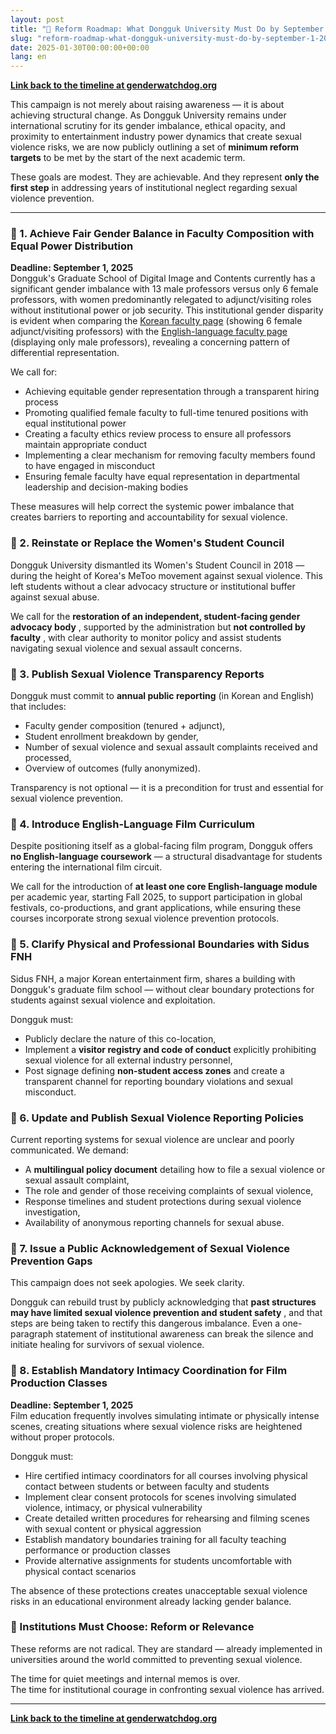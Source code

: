 ```yaml
---
layout: post
title: "🎯 Reform Roadmap: What Dongguk University Must Do by September 1, 2025"
slug: "reform-roadmap-what-dongguk-university-must-do-by-september-1-2025"
date: 2025-01-30T00:00:00+00:00
lang: en
---
```


**[Link back to the timeline at genderwatchdog.org](https://genderwatchdog.org/)**

This campaign is not merely about raising awareness — it is about achieving structural change. As Dongguk University remains under international scrutiny for its gender imbalance, ethical opacity, and proximity to entertainment industry power dynamics that create sexual violence risks, we are now publicly outlining a set of **minimum reform targets** to be met by the start of the next academic term.

These goals are modest. They are achievable. And they represent **only the first step** in addressing years of institutional neglect regarding sexual violence prevention.

* * *

### 📌 1. Achieve Fair Gender Balance in Faculty Composition with Equal Power Distribution

**Deadline: September 1, 2025**  
Dongguk's Graduate School of Digital Image and Contents currently has a significant gender imbalance with 13 male professors versus only 6 female professors, with women predominantly relegated to adjunct/visiting roles without institutional power or job security. This institutional gender disparity is evident when comparing the [Korean faculty page](https://dic.dongguk.edu/professor/list?professor_haggwa_type=PROFH_088) (showing 6 female adjunct/visiting professors) with the [English-language faculty page](https://www.dongguk.edu/eng/dandae/122#) (displaying only male professors), revealing a concerning pattern of differential representation.

We call for:
- Achieving equitable gender representation through a transparent hiring process
- Promoting qualified female faculty to full-time tenured positions with equal institutional power
- Creating a faculty ethics review process to ensure all professors maintain appropriate conduct
- Implementing a clear mechanism for removing faculty members found to have engaged in misconduct
- Ensuring female faculty have equal representation in departmental leadership and decision-making bodies

These measures will help correct the systemic power imbalance that creates barriers to reporting and accountability for sexual violence.

### 📌 2. Reinstate or Replace the Women's Student Council

Dongguk University dismantled its Women's Student Council in 2018 — during the height of Korea's MeToo movement against sexual violence. This left students without a clear advocacy structure or institutional buffer against sexual abuse.

We call for the **restoration of an independent, student-facing gender advocacy body** , supported by the administration but **not controlled by faculty** , with clear authority to monitor policy and assist students navigating sexual violence and sexual assault concerns.

### 📌 3. Publish Sexual Violence Transparency Reports

Dongguk must commit to **annual public reporting** (in Korean and English) that includes:

  * Faculty gender composition (tenured + adjunct),
  * Student enrollment breakdown by gender,
  * Number of sexual violence and sexual assault complaints received and processed,
  * Overview of outcomes (fully anonymized).



Transparency is not optional — it is a precondition for trust and essential for sexual violence prevention.

### 📌 4. Introduce English-Language Film Curriculum

Despite positioning itself as a global-facing film program, Dongguk offers **no English-language coursework** — a structural disadvantage for students entering the international film circuit.

We call for the introduction of **at least one core English-language module** per academic year, starting Fall 2025, to support participation in global festivals, co-productions, and grant applications, while ensuring these courses incorporate strong sexual violence prevention protocols.

### 📌 5. Clarify Physical and Professional Boundaries with Sidus FNH

Sidus FNH, a major Korean entertainment firm, shares a building with Dongguk's graduate film school — without clear boundary protections for students against sexual violence and exploitation.

Dongguk must:

  * Publicly declare the nature of this co-location,
  * Implement a **visitor registry and code of conduct** explicitly prohibiting sexual violence for all external industry personnel,
  * Post signage defining **non-student access zones** and create a transparent channel for reporting boundary violations and sexual misconduct.



### 📌 6. Update and Publish Sexual Violence Reporting Policies

Current reporting systems for sexual violence are unclear and poorly communicated. We demand:

  * A **multilingual policy document** detailing how to file a sexual violence or sexual assault complaint,
  * The role and gender of those receiving complaints of sexual violence,
  * Response timelines and student protections during sexual violence investigation,
  * Availability of anonymous reporting channels for sexual abuse.



### 📌 7. Issue a Public Acknowledgement of Sexual Violence Prevention Gaps

This campaign does not seek apologies. We seek clarity.

Dongguk can rebuild trust by publicly acknowledging that **past structures may have limited sexual violence prevention and student safety** , and that steps are being taken to rectify this dangerous imbalance. Even a one-paragraph statement of institutional awareness can break the silence and initiate healing for survivors of sexual violence.

### 📌 8. Establish Mandatory Intimacy Coordination for Film Production Classes

**Deadline: September 1, 2025**  
Film education frequently involves simulating intimate or physically intense scenes, creating situations where sexual violence risks are heightened without proper protocols.

Dongguk must:

  * Hire certified intimacy coordinators for all courses involving physical contact between students or between faculty and students
  * Implement clear consent protocols for scenes involving simulated violence, intimacy, or physical vulnerability
  * Create detailed written procedures for rehearsing and filming scenes with sexual content or physical aggression
  * Establish mandatory boundaries training for all faculty teaching performance or production classes
  * Provide alternative assignments for students uncomfortable with physical contact scenarios



The absence of these protections creates unacceptable sexual violence risks in an educational environment already lacking gender balance.

### 🧭 Institutions Must Choose: Reform or Relevance

These reforms are not radical. They are standard — already implemented in universities around the world committed to preventing sexual violence.

The time for quiet meetings and internal memos is over.  
The time for institutional courage in confronting sexual violence has arrived.

* * *

**[Link back to the timeline at genderwatchdog.org](https://genderwatchdog.org/)**


